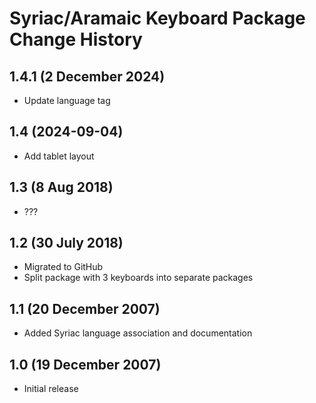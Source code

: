 Syriac/Aramaic Keyboard Package Change History
=======================

1.4.1 (2 December 2024)
-----------------
* Update language tag

1.4 (2024-09-04)
----------------
* Add tablet layout

1.3 (8 Aug 2018)
-----------------
* ???

1.2 (30 July 2018)
-----------------
* Migrated to GitHub
* Split package with 3 keyboards into separate packages

1.1 (20 December 2007)
----------------------
* Added Syriac language association and documentation

1.0 (19 December 2007)
----------------------
* Initial release
